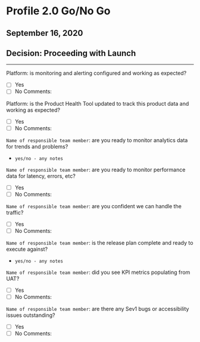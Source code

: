 # Profile 2.0 Go/No Go
## September 16, 2020
## Decision: Proceeding with Launch

---

Platform: is monitoring and alerting configured and working as expected?
- [ ] Yes
- [ ] No
Comments:

Platform: is the Product Health Tool updated to track this product data and working as expected?
- [ ] Yes
- [ ] No
Comments:

`Name of responsible team member`: are you ready to monitor analytics data for trends and problems?
- `yes/no - any notes`

`Name of responsible team member`: are you ready to monitor performance data for latency, errors, etc?
- [ ] Yes
- [ ] No
Comments:

`Name of responsible team member`: are you confident we can handle the traffic?
- [ ] Yes
- [ ] No
Comments:

`Name of responsible team member`: is the release plan complete and ready to execute against?
- `yes/no - any notes`

`Name of responsible team member`: did you see KPI metrics populating from UAT?
- [ ] Yes
- [ ] No
Comments:

`Name of responsible team member`: are there any Sev1 bugs or accessibility issues outstanding?
- [ ] Yes
- [ ] No
Comments:

<!--`Name of responsible team member`: is call center ready to handle potential calls that may come in about preview.va.gov?
- [ ] Yes
- [ ] No
Comments:
